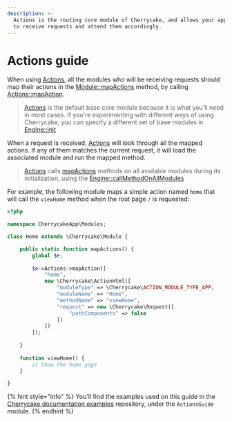 ```yaml
---
description: >-
  Actions is the routing core module of Cherrycake, and allows your application
  to receive requests and attend them accordingly.
---
```


# Actions guide

When using [Actions](../../reference/core-modules/actions-1/actions.md), all the modules who will be receiving requests should map their actions in the [Module::mapActions](../../reference/core-classes/module/methods.md#mapactions) method, by calling [Actions::mapAction](../../reference/core-modules/actions-1/actions.md#mapaction).

> [Actions](../../reference/core-modules/actions-1/actions.md) is the default base core module because it is what you'll need in most cases. If you're experimenting with different ways of using Cherrycake, you can specify a different set of base modules in [Engine::init](../../reference/core-classes/engine/methods.md#init)

When a request is received, [Actions](../../reference/core-modules/actions-1/actions.md) will look through all the mapped actions. If any of them matches the current request, it will load the associated module and run the mapped method.

> [Actions](../../reference/core-modules/actions-1/actions.md) calls [mapActions](../../reference/core-classes/module/#mapactions) methods on all available modules during its initialization, using the [Engine::callMethodOnAllModules](../../reference/core-classes/engine/methods.md#callmethodonallmodules)

For example, the following module maps a simple action named `home` that will call the `viewHome` method when the root page `/` is requested:

```php
<?php

namespace CherrycakeApp\Modules;

class Home extends \Cherrycake\Module {

    public static function mapActions() {
        global $e;
        
        $e->Actions->mapAction([
            "home",
            new \Cherrycake\ActionHtml([
                "moduleType" => \Cherrycake\ACTION_MODULE_TYPE_APP,
                "moduleName" => "Home",
                "methodName" => "viewHome",
                "request" => new \Cherrycake\Request([
                    "pathComponents" => false
                ])
            ])
        ]);
        
    }
    
    function viewHome() {
        // Show the home page
    }

}
```

{% hint style="info" %}
You'll find the examples used on this guide in the [Cherrycake documentation examples](https://github.com/tin-cat/cherrycake-documentation-examples) repository, under the `ActionsGuide` module.
{% endhint %}

